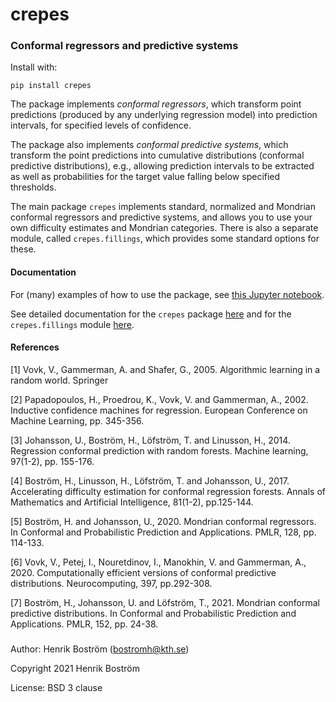 # crepes

### Conformal regressors and predictive systems

Install with:

`pip install crepes`

The package implements *conformal regressors*, which transform point
predictions (produced by any underlying regression model) into
prediction intervals, for specified levels of confidence.

The package also implements *conformal predictive systems*, which
transform the point predictions into cumulative distributions
(conformal predictive distributions), e.g., allowing prediction
intervals to be extracted as well as probabilities for the target
value falling below specified thresholds.

The main package `crepes` implements standard, normalized and Mondrian conformal
regressors and predictive systems, and allows you to use your own difficulty
estimates and Mondrian categories. There is also a separate module,
called `crepes.fillings`, which provides some standard options for these.

#### Documentation

For (many) examples of how to use the package, see [this Jupyter
notebook](https://github.com/henrikbostrom/crepes/blob/main/crepes.ipynb).

See detailed documentation for the `crepes` package
[here](http://htmlpreview.github.io/?https://github.com/henrikbostrom/crepes/blob/main/docs/crepes.html)
and for the `crepes.fillings` module 
[here](http://htmlpreview.github.io/?https://github.com/henrikbostrom/crepes/blob/main/docs/crepes.fillings.html).

#### References

<a id="1">[1]</a>
Vovk, V., Gammerman, A. and Shafer, G., 2005. Algorithmic learning in
a random world. Springer

<a id="2">[2]</a> Papadopoulos, H., Proedrou, K., Vovk, V. and
Gammerman, A., 2002.  Inductive confidence machines for
regression. European Conference on Machine Learning, pp. 345-356.

<a id="3">[3]</a>
Johansson, U., Boström, H., Löfström, T. and Linusson, H.,
2014. Regression conformal prediction with random forests. Machine
learning, 97(1-2), pp. 155-176.

<a id="4">[4]</a>
Boström, H., Linusson, H., Löfström, T. and Johansson, U.,
2017. Accelerating difficulty estimation for conformal regression
forests. Annals of Mathematics and Artificial Intelligence, 81(1-2),
pp.125-144.

<a id="5">[5]</a>
Boström, H. and Johansson, U., 2020. Mondrian conformal regressors. In
Conformal and Probabilistic Prediction and Applications. PMLR, 128, pp. 114-133.

<a id="6">[6]</a>
Vovk, V., Petej, I., Nouretdinov, I., Manokhin, V. and Gammerman, A.,
2020. Computationally efficient versions of conformal predictive
distributions. Neurocomputing, 397, pp.292-308.

<a id="7">[7]</a>
Boström, H., Johansson, U. and Löfström, T., 2021. Mondrian conformal
predictive distributions. In Conformal and Probabilistic Prediction
and Applications. PMLR, 152, pp. 24-38.

###

Author: Henrik Boström (bostromh@kth.se)

Copyright 2021 Henrik Boström

License: BSD 3 clause
